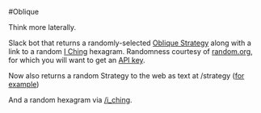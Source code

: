 #Oblique

Think more laterally.

Slack bot that returns a randomly-selected [Oblique Strategy](http://www.rtqe.net/ObliqueStrategies/Ed1.html) along with a link to a random [I Ching](http://www.akirarabelais.com/i/i.html) hexagram. Randomness courtesy of [random.org](http://random.org), for which you will want to get an [API key](https://api.random.org/api-keys).

Now also returns a random Strategy to the web as text at /strategy ([for example](http://oblique.ty-m.xyz/strategy)) 

And a random hexagram via [/i_ching](http://oblique.ty-m.xyz/i_ching).
